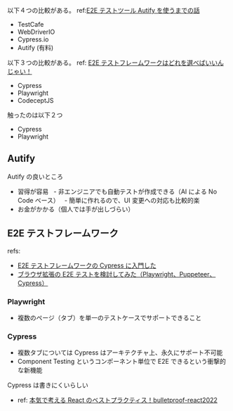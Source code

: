 

以下４つの比較がある。 ref:[E2E テストツール Autify を使うまでの話](https://teamspirit.hatenablog.com/entry/2020/04/17/150000)
- TestCafe
- WebDriverIO
- Cypress.io
- Autify (有料)

以下３つの比較がある。 ref: [E2E テストフレームワークはどれを選べばいいんじゃい！](https://zenn.dev/taiga533/articles/f6e1ef07a8676e)

- Cypress
- Playwright
- CodeceptJS

触ったのは以下２つ
- Cypress
- Playwright

## Autify

Autify の良いところ

- 習得が容易
  - 非エンジニアでも自動テストが作成できる（AI による No Code ベース）
  - 簡単に作れるので、UI 変更への対応も比較的楽
- お金がかかる（個人では手が出しづらい）

## E2E テストフレームワーク

refs:
- [E2E テストフレームワークの Cypress に入門した](https://zenn.dev/manalink/articles/manalink-cypress-introduce) 
- [ブラウザ拡張の E2E テストを検討してみた（Playwright、Puppeteer、Cypress）](https://tech.techtouch.jp/entry/e2e-testing-tool#:~:text=Playwright%20%E3%81%A8%20Puppeteer%20%E3%81%AF%E3%80%8C%E3%83%96%E3%83%A9%E3%82%A6%E3%82%B6,%E3%82%92%E6%89%B1%E3%81%86%E3%81%93%E3%81%A8%E3%81%8C%E3%81%A7%E3%81%8D%E3%81%BE%E3%81%9B%E3%82%93%E3%80%82)

### Playwright

- 複数のページ（タブ）を単一のテストケースでサポートできること

### Cypress

- 複数タブについては Cypress はアーキテクチャ上、永久にサポート不可能
- Component Testing というコンポーネント単位で E2E できるという衝撃的な新機能

Cypress は書きにくいらしい
- ref: [本気で考える React のベストプラクティス！bulletproof-react2022](https://zenn.dev/t_keshi/articles/bulletproof-react-2022#e2e%E3%83%86%E3%82%B9%E3%83%88%E3%81%AB%E3%81%A4%E3%81%84%E3%81%A6)